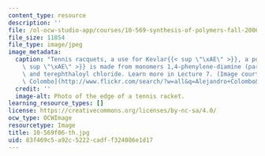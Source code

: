 ```yaml
---
content_type: resource
description: ''
file: /ol-ocw-studio-app/courses/10-569-synthesis-of-polymers-fall-2006/83f469c5a92c5222cadff324086e1d17_10-569f06-th.jpg
file_size: 11854
file_type: image/jpeg
image_metadata:
  caption: "Tennis racquets, a use for Kevlar{{< sup \"\xAE\" >}}, a polyaramid. Kevlar{{<\
    \ sup \"\xAE\" >}} is made from monomers 1,4-phenylene-diamine (para-phenylenediamine)\
    \ and terephthaloyl chloride. Learn more in Lecture 7. (Image courtesy of\_[Alejandro\
    \ Colombo](http://www.flickr.com/search/?w=all&q=Alejandro+Colombo&m=text).)"
  credit: ''
  image-alt: Photo of the edge of a tennis racket.
learning_resource_types: []
license: https://creativecommons.org/licenses/by-nc-sa/4.0/
ocw_type: OCWImage
resourcetype: Image
title: 10-569f06-th.jpg
uid: 83f469c5-a92c-5222-cadf-f324086e1d17
---
```

